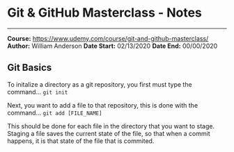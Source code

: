 # Git & GitHub Masterclass - Notes
---
**Course:** https://www.udemy.com/course/git-and-github-masterclass/
**Author:** William Anderson
**Date Start:** 02/13/2020
**Date End:** 00/00/2020 

## Git Basics
To initalize a directory as a git repository, you first must type the command...
 `git init`

Next, you want to add a file to that repository, this is done with the command...
`git add [FILE_NAME]`

This should be done for each file in the directory that you want to stage. Staging a file saves the current state of the file, so that when a commit happens, it is that state of the file that is commited.
